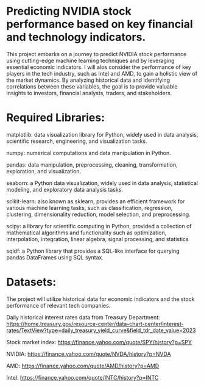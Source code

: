 # Predicting NVIDIA stock performance based on key financial and technology indicators.
This project embarks on a journey to predict NVIDIA stock performance using cutting-edge machine learning techniques and by leveraging essential economic indicators. I will alos consider the performance of key players in the tech industry, such as Intel and AMD, to gain a holistic view of the market dynamics. By analyzing historical data and identifying correlations between these variables, the goal is to provide valuable insights to investors, financial analysts, traders, and stakeholders.

# Required Libraries:
matplotlib: data visualization library for Python, widely used in data analysis, scientific research, engineering, and visualization tasks.

numpy: numerical computations and data manipulation in Python.

pandas: data manipulation, preprocessing, cleaning, transformation, exploration, and visualization.

seaborn: a Python data visualization, widely used in data analysis, statistical modeling, and exploratory data analysis tasks.

scikit-learn: also known as sklearn, provides an efficient framework for various machine learning tasks, such as classification, regression, clustering, dimensionality reduction, model selection, and preprocessing.

scipy: a library for scientific computing in Python, provided a collection of mathematical algorithms and functionality such as optimization, interpolation, integration, linear algebra, signal processing, and statistics

sqldf: a Python library that provides a SQL-like interface for querying pandas DataFrames using SQL syntax.

# Datasets:
The project will utilize historical data for economic indicators and the stock performance of relevant tech companies.

Daily historical interest rates data from Treasury Department:
https://home.treasury.gov/resource-center/data-chart-center/interest-rates/TextView?type=daily_treasury_yield_curve&field_tdr_date_value=2023

Stock market index: https://finance.yahoo.com/quote/SPY/history?p=SPY 

NVIDIA: https://finance.yahoo.com/quote/NVDA/history?p=NVDA

AMD: https://finance.yahoo.com/quote/AMD/history?p=AMD 

Intel: https://finance.yahoo.com/quote/INTC/history?p=INTC 

